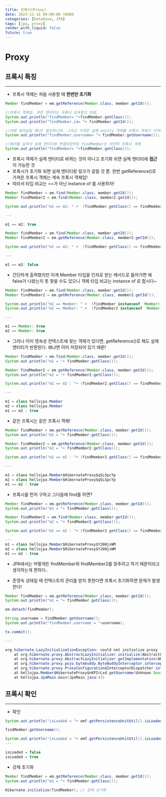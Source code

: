 ```yaml
---
title: 프록시(Proxy)
date: 2023-11-16 00:00:00 +0900
categories: [Database, JPA]
tags: [jpa, proxy]
render_with_liquid: false
future: true
---
```


# Proxy

## 프록시 특징

---

- 프록시 객체는 처음 사용할 때 **한번만 초기화**

```java
Member findMember = em.getReference(Member.class, member.getId());

//프록시 객체임. 모든 엔티티는 프록시 상속받고 있음.
System.out.println("findMember= "+findMember.getClass());
System.out.println("findMember.id= "+ findMember.getId());

//이때 쿼리날림 왜냐? 필요하니까. 그리고 가져온 실제 entity 객체를 프록시 객체가 가져다가 씀
System.out.println("findMember.username= "+ findMember.getUsername());

//쿼리를 날려서 실제 엔티티와 연결되었어도 findMember는 여전히 프록시 객체
System.out.println("findMember= "+findMember.getClass());
```

- 프록시 객체가 실제 엔티티로 바뀌는 것이 아니고 초기화 되면 실제 엔티티에 **접근**이 가능한 것
- 프록시가 초기화 되면 실제 엔티티랑 링크가 걸릴 것 뿐. 한번 getReference()로 가져온 프록시 객체는 계속 프록시 객체임!
- 따라서 타입 비교는 ==가 아닌 instance of 를 사용하자!

```java
Member findMember = em.find(Member.class, member.getId());
Member findMember2 = em.find(Member.class, member2.getId());

System.out.println("m1 == m2: " +  (findMember.getClass() == findMember2.getClass()));

---

m1 == m2: true
```

```java
Member findMember = em.find(Member.class, member.getId());
Member findMember2 = em.getReference(Member.class, member2.getId());

System.out.println("m1 == m2: " +  (findMember.getClass() == findMember2.getClass()));

---

m1 == m2: false
```

- 간단하게 출력했지만 이게 Member 타입을 인자로 받는 메서드로 들어가면 왜 false가 나왔는지 못 찾을 수도 있으니 객체 타입 비교는 instance of 로 합시다~

```java
Member findMember = em.find(Member.class, member.getId());
Member findMember2 = em.getReference(Member.class, member2.getId());

System.out.println("m1 == Member: " +  (findMember instanceof  Member));
System.out.println("m2 == Member: " +  (findMember2 instanceof  Member));

---

m1 == Member: true
m2 == Member: true
```

- 그러나 이미 영속성 컨텍스트에 찾는 객체가 있다면, getReference()로 해도 실제 엔티티가 반환된다. 왜냐면 이미 저장되어 있기 때문!

```java
Member findMember = em.find(Member.class, member.getId());
System.out.println("m1 = "+ findMember.getClass());

Member findMember2 = em.getReference(Member.class, member.getId());
System.out.println("m2 = "+ findMember2.getClass());

System.out.println("m1 == m2 : "+ (findMember2.getClass() == findMember.getClass()));

---

m1 = class hellojpa.Member
m2 = class hellojpa.Member
m1 == m2 : true
```

- 같은 프록시는 같은 프록시 객체!

```java
Member findMember = em.getReference(Member.class, member.getId());
System.out.println("m1 = "+ findMember.getClass());

Member findMember2 = em.getReference(Member.class, member.getId());
System.out.println("m2 = "+ findMember2.getClass());

System.out.println("m1 == m2 : "+ (findMember2.getClass() == findMember.getClass()));

---

m1 = class hellojpa.Member$HibernateProxy$qSLSpcYp
m2 = class hellojpa.Member$HibernateProxy$qSLSpcYp
m1 == m2 : true
```

- 프록시를 먼저 구하고 그다음에 find를 하면?

```java
Member findMember = em.getReference(Member.class, member.getId());
System.out.println("m1 = "+ findMember.getClass());

Member findMember2 = em.find(Member.class, member.getId());
System.out.println("m2 = "+ findMember2.getClass());

System.out.println("m1 == m2 : "+ (findMember2.getClass() == findMember.getClass()));

---
m1 = class hellojpa.Member$HibernateProxy$Y26NjsWM
m2 = class hellojpa.Member$HibernateProxy$Y26NjsWM
m1 == m2 : true
```

- JPA에서는 어떻게든 findMember와 findMember2를 맞추려고 하기 때문이라고 생각하는게 편하다..

- 준영속 상태일 때 컨텍스트의 관리를 받지 못한다면 프록시 초기화하면 문제가 발생한다!

```java
Member findMember = em.getReference(Member.class, member.getId());
System.out.println("m1 = "+ findMember.getClass());

em.detach(findMember);

String username = findMember.getUsername();
System.out.println("findMember.username = "+username);

tx.commit();

---

org.hibernate.LazyInitializationException: could not initialize proxy [hellojpa.Member#1] - no Session
	at org.hibernate.proxy.AbstractLazyInitializer.initialize(AbstractLazyInitializer.java:170)
	at org.hibernate.proxy.AbstractLazyInitializer.getImplementation(AbstractLazyInitializer.java:310)
	at org.hibernate.proxy.pojo.bytebuddy.ByteBuddyInterceptor.intercept(ByteBuddyInterceptor.java:45)
	at org.hibernate.proxy.ProxyConfiguration$InterceptorDispatcher.intercept(ProxyConfiguration.java:95)
	at hellojpa.Member$HibernateProxy$nKPIrLxd.getUsername(Unknown Source)
	at hellojpa.JpaMain.main(JpaMain.java:43)
```

## 프록시 확인

---

- 확인

```java
System.out.println("isLoaded = "+ emf.getPersistenceUnitUtil().isLoaded(findMember));

findMember.getUsername();

System.out.println("isLoaded = "+ emf.getPersistenceUnitUtil().isLoaded(findMember));
---

isLoaded = false
isLoaded = true
```

- 강제 초기화

```java
Member findMember = em.getReference(Member.class, member.getId());
System.out.println("m1 = "+ findMember.getClass());

Hibernate.initialize(findMember); // 강제 초기화
```
